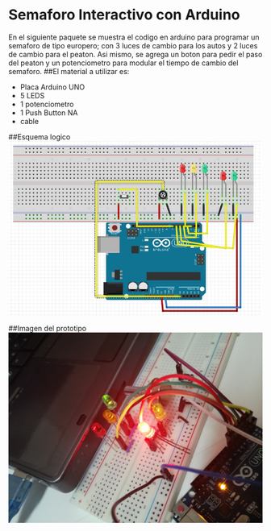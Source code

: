 # Semaforo Interactivo con Arduino
En el siguiente paquete se muestra el codigo en arduino para programar un semaforo de tipo europero; con 3 luces de cambio
para los autos y 2 luces de cambio para el peaton. Asi mismo, se agrega un boton para pedir el paso del peaton y un potenciometro
para modular el tiempo de cambio del semaforo.
##El material a utilizar es:
* Placa Arduino UNO
* 5 LEDS
* 1 potenciometro
* 1 Push Button NA
* cable

##Esquema logico
![imagen](https://github.com/FranciscoMan/Semaforo/blob/master/esquema.jpg "Esquema de conexiones")

##Imagen del prototipo
![imagen](https://github.com/FranciscoMan/Semaforo/blob/master/semaforo.jpg "prototipo")
